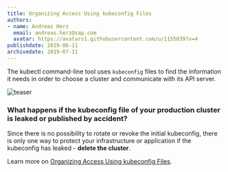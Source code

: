 ```yaml
---
title: Organizing Access Using kubeconfig Files
authors: 
- name: Andreas Herz
  email: andreas.herz@sap.com
  avatar: https://avatars1.githubusercontent.com/u/1155039?v=4
publishdate: 2019-06-11
archivedate: 2019-07-11
---
```


The kubectl command-line tool uses `kubeconfig` files to find the information it needs in order to choose a cluster and communicate with its API server.

![teaser](./images/teaser-1.svg)

### What happens if the kubeconfig file of your production cluster is leaked or published by accident?

Since there is no possibility to rotate or revoke the initial kubeconfig, there is only one way to protect your infrastructure or application if the kubeconfig has leaked - **delete the cluster**.

Learn more on [Organizing Access Using kubeconfig Files](https://github.com/gardener/documentation/blob/master/website/documentation/guides/client-tools/working-with-kubeconfig/_index.md).